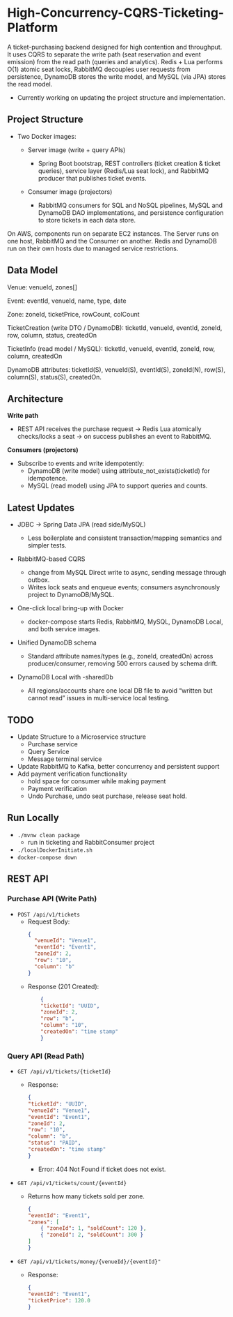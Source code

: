 # High-Concurrency-CQRS-Ticketing-Platform
A ticket-purchasing backend designed for high contention and throughput. It uses CQRS to separate the write path (seat reservation and event emission) from the read path (queries and analytics). Redis + Lua performs O(1) atomic seat locks, RabbitMQ decouples user requests from persistence, DynamoDB stores the write model, and MySQL (via JPA) stores the read model.

- Currently working on updating the project structure and implementation.

## Project Structure
- Two Docker images:
    - Server image (write + query APIs)
        - Spring Boot bootstrap, REST controllers (ticket creation & ticket queries), service layer (Redis/Lua seat lock), and RabbitMQ producer that publishes ticket events.

    - Consumer image (projectors)
        - RabbitMQ consumers for SQL and NoSQL pipelines, MySQL and DynamoDB DAO implementations, and persistence configuration to store tickets in each data store.

On AWS, components run on separate EC2 instances. The Server runs on one host, RabbitMQ and the Consumer on another. Redis and DynamoDB run on their own hosts due to managed service restrictions.

## Data Model

Venue: venueId, zones[]

Event: eventId, venueId, name, type, date

Zone: zoneId, ticketPrice, rowCount, colCount

TicketCreation (write DTO / DynamoDB):
ticketId, venueId, eventId, zoneId, row, column, status, createdOn

TicketInfo (read model / MySQL):
ticketId, venueId, eventId, zoneId, row, column, createdOn

DynamoDB attributes:
ticketId(S), venueId(S), eventId(S), zoneId(N), row(S), column(S), status(S), createdOn.


## Architecture
**Write path**
- REST API receives the purchase request → Redis Lua atomically checks/locks a seat → on success publishes an event to RabbitMQ.

**Consumers (projectors)**
- Subscribe to events and write idempotently:
    - DynamoDB (write model) using attribute_not_exists(ticketId) for idempotence.
    - MySQL (read model) using JPA to support queries and counts.


## Latest Updates
- JDBC → Spring Data JPA (read side/MySQL)
    - Less boilerplate and consistent transaction/mapping semantics and simpler tests.

- RabbitMQ-based CQRS
    - change from MySQL Direct write to async, sending message through outbox.
    - Writes lock seats and enqueue events; consumers asynchronously project to DynamoDB/MySQL.

- One-click local bring-up with Docker
    - docker-compose starts Redis, RabbitMQ, MySQL, DynamoDB Local, and both service images.

- Unified DynamoDB schema
    - Standard attribute names/types (e.g., zoneId, createdOn) across producer/consumer, removing 500 errors caused by schema drift.

- DynamoDB Local with -sharedDb
    - All regions/accounts share one local DB file to avoid “written but cannot read” issues in multi-service local testing.

## TODO

- Update Structure to a Microservice structure 
    - Purchase service
    - Query Service 
    - Message terminal service
- Update RabbitMQ to Kafka, better concurrency and persistent support
- Add payment verification functionality
    - hold space for consumer while making payment
    - Payment verification 
    - Undo Purchase, undo seat purchase, release seat hold. 


## Run Locally
- `./mvnw clean package`
    - run in ticketing and RabbitConsumer project
- `./localDockerInitiate.sh`
- `docker-compose down`


## REST API

### Purchase API (Write Path)
- `POST /api/v1/tickets`
  - Request Body:
    ```json
    {
      "venueId": "Venue1",
      "eventId": "Event1",
      "zoneId": 2,
      "row": "10",
      "column": "b"
    }
    ```
  - Response (201 Created):
    ```json
        {
        "ticketId": "UUID",
        "zoneId": 2,
        "row": "b",
        "column": "10",
        "createdOn": "time stamp"
        }
    ```

### Query API (Read Path)
- `GET /api/v1/tickets/{ticketId}`
  - Response:
    ```json
    {
    "ticketId": "UUID",
    "venueId": "Venue1",
    "eventId": "Event1",
    "zoneId": 2,
    "row": "10",
    "column": "b",
    "status": "PAID",
    "createdOn": "time stamp"
    }
    ```
    - Error:  404 Not Found if ticket does not exist.

- `GET /api/v1/tickets/count/{eventId}`
  - Returns how many tickets sold per zone.
    ```json
    {
    "eventId": "Event1",
    "zones": [
        { "zoneId": 1, "soldCount": 120 },
        { "zoneId": 2, "soldCount": 300 }
    ]
    }
    ```

- `GET /api/v1/tickets/money/{venueId}/{eventId}"`
    - Response:
        ```JSON
        {
        "eventId": "Event1",
        "ticketPrice": 120.0
        }
        ```